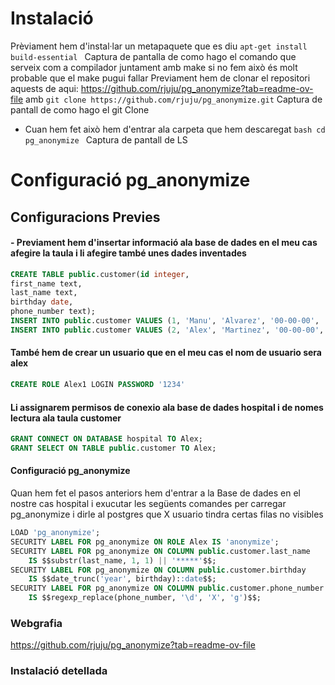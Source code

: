 # Instalació 
Prèviament hem d'instal·lar un metapaquete que es diu ```apt-get install build-essential ```
Captura de pantalla de como hago el comando
 que serveix com a compilador juntament amb make si no fem això és molt probable que el make
 pugui fallar
Previament hem de clonar el repositori aquests de aqui: https://github.com/rjuju/pg_anonymize?tab=readme-ov-file
  amb ``` git clone https://github.com/rjuju/pg_anonymize.git ```
Captura de pantall de como hago el git Clone  
- Cuan hem fet això hem d'entrar ala carpeta que hem descaregat ```bash cd pg_anonymize ```
Captura de pantall de LS


# Configuració pg_anonymize
## Configuracions Previes
#### - Previament hem d'insertar informació ala base de dades en el meu cas afegire la taula i li afegire també unes dades inventades
``` sql
CREATE TABLE public.customer(id integer,
first_name text,
last_name text,
birthday date,
phone_number text);
INSERT INTO public.customer VALUES (1, 'Manu', 'Alvarez', '00-00-00', '+34 1234 5678');
INSERT INTO public.customer VALUES (2, 'Alex', 'Martinez', '00-00-00', '+34 1234 5678');
```
#### També hem de crear un usuario que en el meu cas el nom de usuario sera alex
``` sql
CREATE ROLE Alex1 LOGIN PASSWORD '1234'
```
#### Li assignarem permisos de conexio ala base de dades hospital i de nomes lectura ala taula customer
``` sql
GRANT CONNECT ON DATABASE hospital TO Alex;
GRANT SELECT ON TABLE public.customer TO Alex;
```
#### Configuració pg_anonymize
Quan hem fet el pasos anteriors hem d'entrar a la Base de dades en el nostre cas hospital i exucutar les següents comandes per carregar pg_anonymize i dirle al 
postgres que X usuario tindra certas filas no visibles
``` sql
LOAD 'pg_anonymize';
SECURITY LABEL FOR pg_anonymize ON ROLE Alex IS 'anonymize';
SECURITY LABEL FOR pg_anonymize ON COLUMN public.customer.last_name
    IS $$substr(last_name, 1, 1) || '*****'$$;
SECURITY LABEL FOR pg_anonymize ON COLUMN public.customer.birthday
    IS $$date_trunc('year', birthday)::date$$;
SECURITY LABEL FOR pg_anonymize ON COLUMN public.customer.phone_number
    IS $$regexp_replace(phone_number, '\d', 'X', 'g')$$;
```

### Webgrafia
https://github.com/rjuju/pg_anonymize?tab=readme-ov-file

### Instalació detellada
